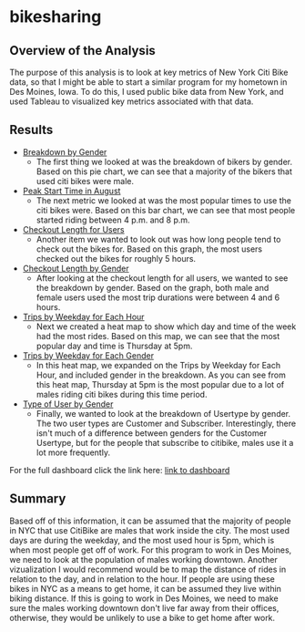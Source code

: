 # bikesharing
## Overview of the Analysis
The purpose of this analysis is to look at key metrics of New York Citi Bike data, so that I might be able to start a similar program for my hometown in Des Moines, Iowa. To do this, I used public bike data from New York, and used Tableau to visualized key metrics associated with that data. 

## Results
- [Breakdown by Gender](images/Gender_Breakdown.png)
    - The first thing we looked at was the breakdown of bikers by gender. Based on this pie chart, we can see that a majority of the bikers that used citi bikes were male. 
- [Peak Start Time in August](images/August_Peak_Hours.png)
    - The next metric we looked at was the most popular times to use the citi bikes were. Based on this bar chart, we can see that most people started riding between 4 p.m. and 8 p.m.
- [Checkout Length for Users](images/Checkout_Times_for_Users)
    - Another item we wanted to look out was how long people tend to check out the bikes for. Based on this graph, the most users checked out the bikes for roughly 5 hours.
- [Checkout Length by Gender](images/Checkout_Times_by_Gender)
    - After looking at the checkout length for all users, we wanted to see the breakdown by gender. Based on the graph, both male and female users used the most trip durations were between 4 and 6 hours.
- [Trips by Weekday for Each Hour](images/Trips_by_Weekday_for_Each_Hour)
    - Next we created a heat map to show which day and time of the week had the most rides. Based on this map, we can see that the most popular day and time is Thursday at 5pm. 
- [Trips by Weekday for Each Gender](images/Trips_by_Weekday_for_Each_Gender)
    - In this heat map, we expanded on the Trips by Weekday for Each Hour, and included gender in the breakdown. As you can see from this heat map, Thursday at 5pm is the most popular due to a lot of males riding citi bikes during this time period. 
- [Type of User by Gender](imgaes/User_Trips_by_Gender)
    - Finally, we wanted to look at the breakdown of Usertype by gender. The two user types are Customer and Subscriber. Interestingly, there isn't much of a difference between genders for the Customer Usertype, but for the people that subscribe to citibike, males use it a lot more frequently. 

For the full dashboard click the link here: [link to dashboard](https://public.tableau.com/profile/michael.armour#!/vizhome/ModuleChallenge_16040156064550/Story1?publish=yes)

## Summary
Based off of this information, it can be assumed that the majority of people in NYC that use CitiBike are males that work inside the city. The most used days are during the weekday, and the most used hour is 5pm, which is when most people get off of work. For this program to work in Des Moines, we need to look at the population of males working downtown. 
Another vizualization I would recommend would be to map the distance of rides in relation to the day, and in relation to the hour. If people are using these bikes in NYC as a means to get home, it can be assumed they live within biking distance. If this is going to work in Des Moines, we need to make sure the males working downtown don't live far away from their offices, otherwise, they would be unlikely to use a bike to get home after work. 